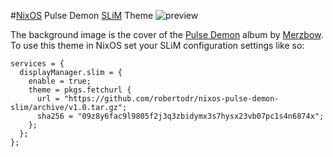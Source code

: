 #[NixOS](http://nixos.org) Pulse Demon [SLiM](http://slim.berlios.de/) Theme
![preview](https://github.com/robertodr/nixos-pulse-demon-slim/raw/master/preview.png)

The background image is the cover of the [Pulse
Demon](https://en.wikipedia.org/wiki/Pulse_Demon) album by
[Merzbow](https://en.wikipedia.org/wiki/Merzbow).
To use this theme in NixOS set your SLiM configuration settings like so:

```
services = {
  displayManager.slim = {
    enable = true;
    theme = pkgs.fetchurl {
      url = "https://github.com/robertodr/nixos-pulse-demon-slim/archive/v1.0.tar.gz";
      sha256 = "09z8y6fac9l9805f2j3q3zbidymx3s7hysx23vb07pc1s4n6874x";
    };
  }; 
};
```

